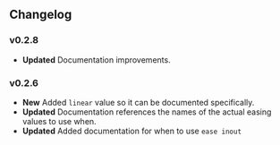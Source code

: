 ## Changelog


### v0.2.8

- **Updated** Documentation improvements.

### v0.2.6

- **New** Added `linear` value so it can be documented specifically.
- **Updated** Documentation references the names of the actual easing values to use when.
- **Updated** Added documentation for when to use `ease inout`
